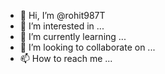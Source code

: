 - 👋 Hi, I’m @rohit987T
- 👀 I’m interested in ...
- 🌱 I’m currently learning ...
- 💞️ I’m looking to collaborate on ...
- 📫 How to reach me ...

<!---
rohit987T/rohit987T is a ✨ special ✨ repository because its `README.md` (this file) appears on your GitHub profile.
You can click the Preview link to take a look at your changes.
--->
